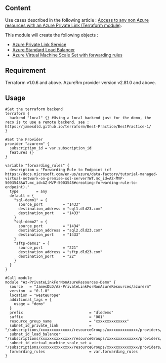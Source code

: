 Content
-----
Use cases described in the following article : [Access to any non Azure resources with an Azure Private Link (Terraform module)](https://medium.com/microsoftazure/access-to-any-non-azure-resources-with-an-azure-private-link-terraform-module-b6129992dad9).

This module will create the following objects : 

- [Azure Private Link Service](https://docs.microsoft.com/en-us/azure/private-link/private-link-service-overview?WT.mc_id=AZ-MVP-5003548)
- [Azure Standard Load Balancer](https://docs.microsoft.com/en-us/azure/private-link/create-private-link-service-portal?WT.mc_id=AZ-MVP-5003548#create-an-internal-load-balancer)
- [Azure Virtual Machine Scale Set with forwarding rules](https://docs.microsoft.com/en-us/azure/data-factory/tutorial-managed-virtual-network-on-premise-sql-server?WT.mc_id=AZ-MVP-5003548#creating-forwarding-rule-to-endpoint)

Requirement
-----
Terraform v1.0.6 and above. 
AzureRm provider version v2.81.0 and above.

Usage
-----
```hcl
#Set the terraform backend
terraform {
  backend "local" {} #Using a local backend just for the demo, the reco is to use a remote backend, see : https://jamesdld.github.io/terraform/Best-Practice/BestPractice-1/
}

#Set the Provider
provider "azurerm" {
  subscription_id = var.subscription_id
  features {}
}

variable "forwarding_rules" {
  description = "Forwarding Rule to Endpoint (cf https://docs.microsoft.com/en-us/azure/data-factory/tutorial-managed-virtual-network-on-premise-sql-server?WT.mc_id=AZ-MVP-5003548&WT.mc_id=AZ-MVP-5003548#creating-forwarding-rule-to-endpoint)."
  type        = any
  default = {
    "sql-demo1" = {
      source_port         = "1433"
      destination_address = "sql1.dld23.com"
      destination_port    = "1433"
    }
    "sql-demo2" = {
      source_port         = "1434"
      destination_address = "sql2.dld23.com"
      destination_port    = "1433"
    }
    "sftp-demo1" = {
      source_port         = "221"
      destination_address = "sftp.dld23.com"
      destination_port    = "22"
    }
  }
}

#Call module
module "Az-PrivateLinkForNonAzureResources-Demo" {
  source   = "JamesDLD/Az-PrivateLinkForNonAzureResources/azurerm"
  version  = "0.1.0"
  location = "westeurope"
  additional_tags = {
    usage = "demo"
  }
  prefix                              = "dlddemo"
  suffix                              = "001"
  resource_group_name                 = "xxxxxxxxxxxxxx"
  subnet_id_private_link              = "/subscriptions/xxxxxxxxxxxxxx/resourceGroups/xxxxxxxxxxxxxx/providers/Microsoft.Network/virtualNetworks/xxxxxxxxxxxxxx/subnets/xxxxxxxxxxxxxxsub1"
  subnet_id_load_balancer             = "/subscriptions/xxxxxxxxxxxxxx/resourceGroups/xxxxxxxxxxxxxx/providers/Microsoft.Network/virtualNetworks/xxxxxxxxxxxxxx/subnets/xxxxxxxxxxxxxxsub2"
  subnet_id_virtual_machine_scale_set = "/subscriptions/xxxxxxxxxxxxxx/resourceGroups/xxxxxxxxxxxxxx/providers/Microsoft.Network/virtualNetworks/xxxxxxxxxxxxxx/subnets/xxxxxxxxxxxxxxsub3"
  forwarding_rules                    = var.forwarding_rules
}

```